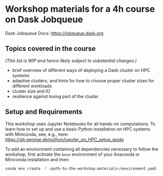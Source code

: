 # Workshop materials for a 4h course on Dask Jobqueue

Dask Jobqueue Docs: <https://jobqueue.dask.org>


## Topics covered in the course

_(This list is WIP and hence likely subject to substantial changes.)_

- brief overview of different ways of deploying a Dask cluster on HPC systems
- adaptive clusters, and hints for how to choose proper cluster sizes for
  different workloads
- cluster size and IO
- resilience against losing part of the cluster


## Setup and Requirements

This workshop uses Jupyter Notebooks for all hands-on computations. To learn how
to set up and use a basic Python installation on HPC systems with Miniconda,
see, e.g., here: <https://git.geomar.de/python/jupyter_on_HPC_setup_guide>

To add an environment containing all dependencies necessary to follow the
workshop, first activate the `base` environment of your Anaconda or Miniconda
installation and then:
```bash
conda env create -f <path-to-the-workshop-materials>/environment.yaml
```
